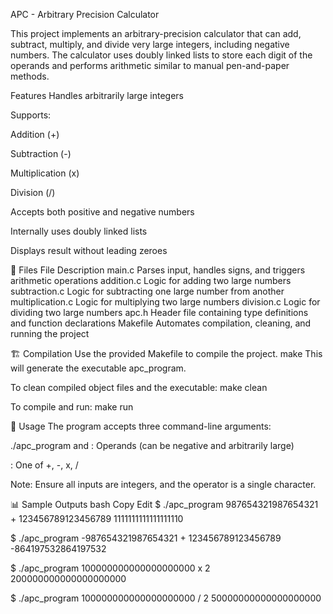 APC - Arbitrary Precision Calculator

This project implements an arbitrary-precision calculator that can add, subtract, multiply, and divide very large integers, including negative numbers. The calculator uses doubly linked lists to store each digit of the operands and performs arithmetic similar to manual pen-and-paper methods.

Features
Handles arbitrarily large integers

Supports:

Addition (+)

Subtraction (-)

Multiplication (x)

Division (/)

Accepts both positive and negative numbers

Internally uses doubly linked lists

Displays result without leading zeroes

🧰 Files
File	Description
main.c	Parses input, handles signs, and triggers arithmetic operations
addition.c	Logic for adding two large numbers
subtraction.c	Logic for subtracting one large number from another
multiplication.c	Logic for multiplying two large numbers
division.c	Logic for dividing two large numbers
apc.h	Header file containing type definitions and function declarations
Makefile	Automates compilation, cleaning, and running the project

🏗️ Compilation
Use the provided Makefile to compile the project.
make
This will generate the executable apc_program.

To clean compiled object files and the executable:
make clean

To compile and run:
make run

🚀 Usage
The program accepts three command-line arguments:

./apc_program <number1> <operator> <number2>
<number1> and <number2>: Operands (can be negative and arbitrarily large)

<operator>: One of +, -, x, /

Note: Ensure all inputs are integers, and the operator is a single character.

📊 Sample Outputs
bash
Copy
Edit
$ ./apc_program 987654321987654321 + 123456789123456789
1111111111111111110

$ ./apc_program -987654321987654321 + 123456789123456789
-864197532864197532

$ ./apc_program 100000000000000000000 x 2
200000000000000000000

$ ./apc_program 100000000000000000000 / 2
50000000000000000000
